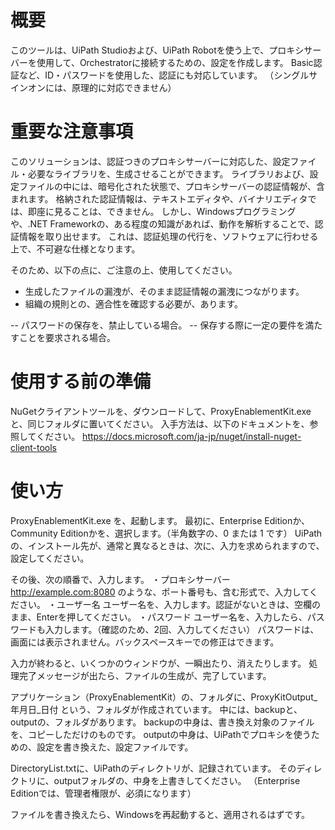 # 概要

このツールは、UiPath Studioおよび、UiPath Robotを使う上で、プロキシサーバーを使用して、Orchestratorに接続するための、設定を作成します。
Basic認証など、ID・パスワードを使用した、認証にも対応しています。
（シングルサインオンには、原理的に対応できません）


# 重要な注意事項

このソリューションは、認証つきのプロキシサーバーに対応した、設定ファイル・必要なライブラリを、生成させることができます。
ライブラリおよび、設定ファイルの中には、暗号化された状態で、プロキシサーバーの認証情報が、含まれます。
格納された認証情報は、テキストエディタや、バイナリエディタでは、即座に見ることは、できません。
しかし、Windowsプログラミングや、.NET Frameworkの、ある程度の知識があれば、動作を解析することで、認証情報を取り出せます。
これは、認証処理の代行を、ソフトウェアに行わせる上で、不可避な仕様となります。

そのため、以下の点に、ご注意の上、使用してください。
- 生成したファイルの漏洩が、そのまま認証情報の漏洩につながります。
- 組織の規則との、適合性を確認する必要が、あります。

-- パスワードの保存を、禁止している場合。
-- 保存する際に一定の要件を満たすことを要求される場合。


# 使用する前の準備

NuGetクライアントツールを、ダウンロードして、ProxyEnablementKit.exeと、同じフォルダに置いてください。
入手方法は、以下のドキュメントを、参照してください。
https://docs.microsoft.com/ja-jp/nuget/install-nuget-client-tools

# 使い方
ProxyEnablementKit.exe を、起動します。
最初に、Enterprise Editionか、Community Editionかを、選択します。（半角数字の、0 または 1 です）
UiPathの、インストール先が、通常と異なるときは、次に、入力を求められますので、設定してください。

その後、次の順番で、入力します。
・プロキシサーバー
http://example.com:8080 のような、ポート番号も、含む形式で、入力してください。
・ユーザー名
ユーザー名を、入力します。認証がないときは、空欄のまま、Enterを押してください。
・パスワード
ユーザー名を、入力したら、パスワードも入力します。（確認のため、2回、入力してください）
パスワードは、画面には表示されません。バックスペースキーでの修正はできます。

入力が終わると、いくつかのウィンドウが、一瞬出たり、消えたりします。
処理完了メッセージが出たら、ファイルの生成が、完了しています。

アプリケーション（ProxyEnablementKit）の、フォルダに、ProxyKitOutput_年月日_日付 という、フォルダが作成されています。
中には、backupと、outputの、フォルダがあります。
backupの中身は、書き換え対象のファイルを、コピーしただけのものです。
outputの中身は、UiPathでプロキシを使うための、設定を書き換えた、設定ファイルです。

DirectoryList.txtに、UiPathのディレクトリが、記録されています。
そのディレクトリに、outputフォルダの、中身を上書きしてください。
（Enterprise Editionでは、管理者権限が、必須になります）

ファイルを書き換えたら、Windowsを再起動すると、適用されるはずです。
